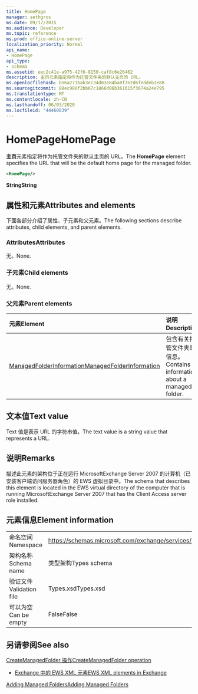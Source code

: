 ```yaml
---
title: HomePage
manager: sethgros
ms.date: 09/17/2015
ms.audience: Developer
ms.topic: reference
ms.prod: office-online-server
localization_priority: Normal
api_name:
- HomePage
api_type:
- schema
ms.assetid: eec2c41e-a975-42f6-8150-caf8c6e26462
description: 主页元素指定将作为托管文件夹的默认主页的 URL。
ms.openlocfilehash: b56a273bab3ec34d03e84ba8f7e2d6feddeb3e88
ms.sourcegitcommit: 88ec988f2bb67c1866d06b361615f3674a24e795
ms.translationtype: MT
ms.contentlocale: zh-CN
ms.lasthandoff: 06/03/2020
ms.locfileid: "44460839"
---
```

# <a name="homepage"></a><span data-ttu-id="0bb81-103">HomePage</span><span class="sxs-lookup"><span data-stu-id="0bb81-103">HomePage</span></span>

<span data-ttu-id="0bb81-104">**主页**元素指定将作为托管文件夹的默认主页的 URL。</span><span class="sxs-lookup"><span data-stu-id="0bb81-104">The **HomePage** element specifies the URL that will be the default home page for the managed folder.</span></span> 
  
```xml
<HomePage/>
```

 <span data-ttu-id="0bb81-105">**String**</span><span class="sxs-lookup"><span data-stu-id="0bb81-105">**String**</span></span>
## <a name="attributes-and-elements"></a><span data-ttu-id="0bb81-106">属性和元素</span><span class="sxs-lookup"><span data-stu-id="0bb81-106">Attributes and elements</span></span>

<span data-ttu-id="0bb81-107">下面各部分介绍了属性、子元素和父元素。</span><span class="sxs-lookup"><span data-stu-id="0bb81-107">The following sections describe attributes, child elements, and parent elements.</span></span>
  
### <a name="attributes"></a><span data-ttu-id="0bb81-108">Attributes</span><span class="sxs-lookup"><span data-stu-id="0bb81-108">Attributes</span></span>

<span data-ttu-id="0bb81-109">无。</span><span class="sxs-lookup"><span data-stu-id="0bb81-109">None.</span></span>
  
### <a name="child-elements"></a><span data-ttu-id="0bb81-110">子元素</span><span class="sxs-lookup"><span data-stu-id="0bb81-110">Child elements</span></span>

<span data-ttu-id="0bb81-111">无。</span><span class="sxs-lookup"><span data-stu-id="0bb81-111">None.</span></span>
  
### <a name="parent-elements"></a><span data-ttu-id="0bb81-112">父元素</span><span class="sxs-lookup"><span data-stu-id="0bb81-112">Parent elements</span></span>

|<span data-ttu-id="0bb81-113">**元素**</span><span class="sxs-lookup"><span data-stu-id="0bb81-113">**Element**</span></span>|<span data-ttu-id="0bb81-114">**说明**</span><span class="sxs-lookup"><span data-stu-id="0bb81-114">**Description**</span></span>|
|:-----|:-----|
|[<span data-ttu-id="0bb81-115">ManagedFolderInformation</span><span class="sxs-lookup"><span data-stu-id="0bb81-115">ManagedFolderInformation</span></span>](managedfolderinformation.md) <br/> |<span data-ttu-id="0bb81-116">包含有关托管文件夹的信息。</span><span class="sxs-lookup"><span data-stu-id="0bb81-116">Contains information about a managed folder.</span></span>  <br/> |
   
## <a name="text-value"></a><span data-ttu-id="0bb81-117">文本值</span><span class="sxs-lookup"><span data-stu-id="0bb81-117">Text value</span></span>

<span data-ttu-id="0bb81-118">Text 值是表示 URL 的字符串值。</span><span class="sxs-lookup"><span data-stu-id="0bb81-118">The text value is a string value that represents a URL.</span></span>
  
## <a name="remarks"></a><span data-ttu-id="0bb81-119">说明</span><span class="sxs-lookup"><span data-stu-id="0bb81-119">Remarks</span></span>

<span data-ttu-id="0bb81-120">描述此元素的架构位于正在运行 MicrosoftExchange Server 2007 的计算机（已安装客户端访问服务器角色）的 EWS 虚拟目录中。</span><span class="sxs-lookup"><span data-stu-id="0bb81-120">The schema that describes this element is located in the EWS virtual directory of the computer that is running MicrosoftExchange Server 2007 that has the Client Access server role installed.</span></span>
  
## <a name="element-information"></a><span data-ttu-id="0bb81-121">元素信息</span><span class="sxs-lookup"><span data-stu-id="0bb81-121">Element information</span></span>

|||
|:-----|:-----|
|<span data-ttu-id="0bb81-122">命名空间</span><span class="sxs-lookup"><span data-stu-id="0bb81-122">Namespace</span></span>  <br/> |https://schemas.microsoft.com/exchange/services/2006/types  <br/> |
|<span data-ttu-id="0bb81-123">架构名称</span><span class="sxs-lookup"><span data-stu-id="0bb81-123">Schema name</span></span>  <br/> |<span data-ttu-id="0bb81-124">类型架构</span><span class="sxs-lookup"><span data-stu-id="0bb81-124">Types schema</span></span>  <br/> |
|<span data-ttu-id="0bb81-125">验证文件</span><span class="sxs-lookup"><span data-stu-id="0bb81-125">Validation file</span></span>  <br/> |<span data-ttu-id="0bb81-126">Types.xsd</span><span class="sxs-lookup"><span data-stu-id="0bb81-126">Types.xsd</span></span>  <br/> |
|<span data-ttu-id="0bb81-127">可以为空</span><span class="sxs-lookup"><span data-stu-id="0bb81-127">Can be empty</span></span>  <br/> |<span data-ttu-id="0bb81-128">False</span><span class="sxs-lookup"><span data-stu-id="0bb81-128">False</span></span>  <br/> |
   
## <a name="see-also"></a><span data-ttu-id="0bb81-129">另请参阅</span><span class="sxs-lookup"><span data-stu-id="0bb81-129">See also</span></span>



[<span data-ttu-id="0bb81-130">CreateManagedFolder 操作</span><span class="sxs-lookup"><span data-stu-id="0bb81-130">CreateManagedFolder operation</span></span>](createmanagedfolder-operation.md)


- [<span data-ttu-id="0bb81-131">Exchange 中的 EWS XML 元素</span><span class="sxs-lookup"><span data-stu-id="0bb81-131">EWS XML elements in Exchange</span></span>](ews-xml-elements-in-exchange.md)


[<span data-ttu-id="0bb81-132">Adding Managed Folders</span><span class="sxs-lookup"><span data-stu-id="0bb81-132">Adding Managed Folders</span></span>](https://msdn.microsoft.com/library/846658c6-7043-40fb-8439-19f97c2a967f%28Office.15%29.aspx)

